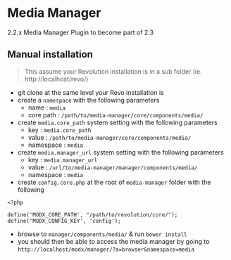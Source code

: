 # Media Manager

2.2.x Media Manager Plugin to become part of 2.3

## Manual installation

> This assume your Revolution installation is in a sub folder (ie. http://localhost/revo/)

* git clone at the same level your Revo installation is
* create a `namespace` with the following parameters
    * name : `media`
    * core path : `/path/to/media-manager/core/components/media/`
* create `media.core_path` system setting with the following parameters
    * key : `media.core_path`
    * value : `/path/to/media-manager/core/components/media/`
    * namespace : `media`
* create `media.manager_url` system setting with the following parameters
    * key : `media.manager_url`
    * value : `/url/to/media-manager/manager/components/media/`
    * namespace : `media`
* create `config.core.php` at the root of `media-manager` folder with the following

```
<?php

define('MODX_CORE_PATH', "/path/to/revolution/core/");
define('MODX_CONFIG_KEY', 'config');
```
* browse to `manager/components/media/` & run `bower install`
* you should then be able to access the media manager by going to `http://localhost/modx/manager/?a=browser&namespace=media`
